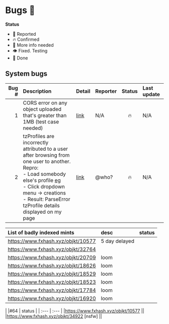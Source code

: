 # Bugs 🐛

**Status**
- 👄 Reported
- 🔥 Confirmed
- 🙋 More info needed
- 👁 Fixed. Testing
- 💚 Done

## System bugs

| Bug # | Description | Detail | Reporter | Status | Last update |
| ---:  | :---        | :---   | :---     | :---:  | :---        |
| 1     | CORS error on any object uploaded that's greater than 1MB (test case needed) | [link](https://discord.com/channels/900333075509149767/902269210762301490/905534136792522792) | N/A | 🔥 | N/A |
| 2     | tzProfiles are incorrectly attributed to a user after browsing from one user to another.<br/>Repro:<br/>- Load somebody else's profile [eg](https://www.fxhash.xyz/u/ParseError)<br/>- Click dropdown menu -> creations<br/>- Result: ParseError tzProfile details displayed on my page | [link](https://discord.com/channels/900333075509149767/902269210762301490/910855057820504094) | @who? | 🔥 | N/A |

|List of badly indexed mints|desc |status  |
| :---                      | :---| :---   |
|https://www.fxhash.xyz/objkt/10577 |5 day delayed||
|https://www.fxhash.xyz/objkt/32764 |||
|https://www.fxhash.xyz/objkt/20709 |loom||
|https://www.fxhash.xyz/objkt/18626 |loom|| 
|https://www.fxhash.xyz/objkt/18529 |loom||
|https://www.fxhash.xyz/objkt/18523 |loom||
|https://www.fxhash.xyz/objkt/17784 |loom||
|https://www.fxhash.xyz/objkt/16920 |loom||
|
|#64    | status      |
| :---  | :---        | 
|https://www.fxhash.xyz/objkt/10577 ||
|https://www.fxhash.xyz/objkt/34922 [nsfw] ||

